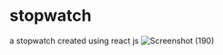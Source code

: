 # stopwatch
 a stopwatch created using react js
![Screenshot (190)](https://github.com/vishalforwork/stopwatch/assets/131588842/a65caf38-6d4b-4a1c-aca8-14042bc608ca)
